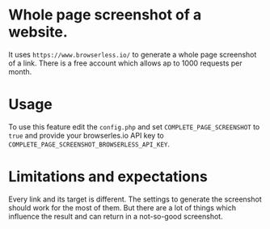 # Whole page screenshot of a website.

It uses `https://www.browserless.io/` to generate a whole page screenshot of a link.
There is a free account which allows ap to 1000 requests per month.

# Usage

To use this feature edit the `config.php` and set `COMPLETE_PAGE_SCREENSHOT` to `true`
and provide your browserles.io API key to `COMPLETE_PAGE_SCREENSHOT_BROWSERLESS_API_KEY`.

# Limitations and expectations

Every link and its target is different. The settings to generate the screenshot should work for the most of
them. But there are a lot of things which influence the result and can return in a not-so-good screenshot.
